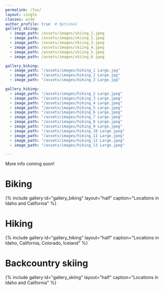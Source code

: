 ```yaml
---
permalink: /fun/
layout: single
classes: wide
author_profile: true  # Optional
gallery_skiing:
  - image_path: /assets/images/skiing_1.jpeg
  - image_path: /assets/images/skiing_2.jpeg
  - image_path: /assets/images/skiing_3.jpeg
  - image_path: /assets/images/skiing_4.jpeg
  - image_path: /assets/images/skiing_5.jpeg
  - image_path: /assets/images/skiing_6.jpeg

gallery_biking:
  - image_path: "/assets/images/biking_1 Large.jpg"
  - image_path: "/assets/images/biking_2 Large.jpg"
  - image_path: "/assets/images/biking_3 Large.jpg"

gallery_hiking:
  - image_path: "/assets/images/hiking_2 Large.jpeg"
  - image_path: "/assets/images/hiking_3 Large.jpeg"
  - image_path: "/assets/images/hiking_4 Large.jpeg"
  - image_path: "/assets/images/hiking_5 Large.jpeg"
  - image_path: "/assets/images/hiking_6 Large.jpeg"
  - image_path: "/assets/images/hiking_7 Large.jpeg"
  - image_path: "/assets/images/hiking_8 Large.jpeg"
  - image_path: "/assets/images/hiking_9 Large.jpeg"
  - image_path: "/assets/images/hiking_10 Large.jpeg"
  - image_path: "/assets/images/hiking_11 Large.jpeg"
  - image_path: "/assets/images/hiking_12 Large.jpeg"
  - image_path: "/assets/images/hiking_13 Large.jpeg"

---
```

More info coming soon!
# Biking
{% include gallery id="gallery_biking" layout="half" caption="Locations in Idaho and California" %}

# Hiking
{% include gallery id="gallery_hiking" layout="half" caption="Locations in Idaho, California, Colorado, Iceland" %}

# Backcountry skiing 
{% include gallery id="gallery_skiing" layout="half" caption="Locations in Idaho and California" %}
